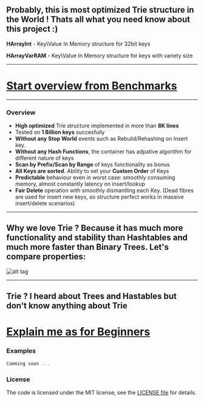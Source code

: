 ## Probably, this is most optimized Trie structure in the World ! Thats all what you need know about this project :)

**HArrayInt** - Key\Value In Memory structure for 32bit keys

**HArrayVarRAM** - Key\Value In Memory structure for keys with variety size

------------------

# [Start overview from Benchmarks](https://github.com/Bazist/HArray/blob/master/Benchmarks.md)

------------------
### Overview

- **High optimized** Trie structure implemented in more than **8K lines**
- Tested on **1 Billion keys** succesfully
- **Without any Stop World** events such as Rebuild/Rehashing on Insert key.
- **Without any Hash Functions**, the container has adpative algorithm for different nature of keys
- **Scan by Prefix/Scan by Range** of keys functionality as bonus
- **All Keys are sorted**. Ability to set your **Custom Order** of Keys 
- **Predictable** behaviour even in worst case: smoothly consuming memory, almost constantly latency on insert/lookup
- **Fair Delete** operation with smoothly dismantling each Key. 
  (Dead fibres are used for insert new keys, so structure perfect works in massive insert/delete scenarios)

------------------

## Why we love Trie ? Because it has much more functionality and stability than Hashtables and much more faster than Binary Trees. Let's compare properties:

![alt tag](https://s16.postimg.org/6zis60mol/functionality.png)

------------------

## Trie ? I heard about Trees and Hastables but don't know anything about Trie
# [Explain me as for Beginners](https://github.com/Bazist/HArray/blob/master/Trie_for_beginners.md)


### Examples

```c++
Comming soon ...
```

### License

The code is licensed under the MIT license, see the [LICENSE file](LICENSE) for details.
